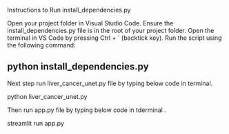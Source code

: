 
Instructions to Run install_dependencies.py

Open your project folder in Visual Studio Code.
Ensure the install_dependencies.py file is in the root of your project folder.
Open the terminal in VS Code by pressing Ctrl + ` (backtick key).
Run the script using the following command:

python install_dependencies.py
--------------------------------------------------------------------------------------------------------------------------------

Next step run liver_cancer_unet.py file by typing below code in terminal.

python liver_cancer_unet.py

Then run app.py file by typing below code in tderminal .

streamlit run app.py
